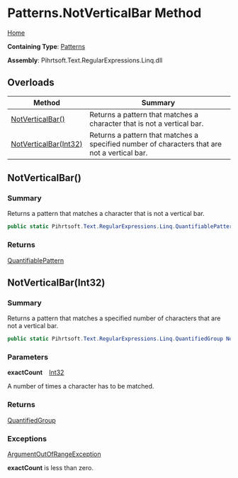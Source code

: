 # Patterns\.NotVerticalBar Method

[Home](../../../../../../README.md)

**Containing Type**: [Patterns](../README.md)

**Assembly**: Pihrtsoft\.Text\.RegularExpressions\.Linq\.dll

## Overloads

| Method | Summary |
| ------ | ------- |
| [NotVerticalBar()](#Pihrtsoft_Text_RegularExpressions_Linq_Patterns_NotVerticalBar) | Returns a pattern that matches a character that is not a vertical bar\. |
| [NotVerticalBar(Int32)](#Pihrtsoft_Text_RegularExpressions_Linq_Patterns_NotVerticalBar_System_Int32_) | Returns a pattern that matches a specified number of characters that are not a vertical bar\. |

## NotVerticalBar\(\) <a name="Pihrtsoft_Text_RegularExpressions_Linq_Patterns_NotVerticalBar"></a>

### Summary

Returns a pattern that matches a character that is not a vertical bar\.

```csharp
public static Pihrtsoft.Text.RegularExpressions.Linq.QuantifiablePattern NotVerticalBar()
```

### Returns

[QuantifiablePattern](../../QuantifiablePattern/README.md)

## NotVerticalBar\(Int32\) <a name="Pihrtsoft_Text_RegularExpressions_Linq_Patterns_NotVerticalBar_System_Int32_"></a>

### Summary

Returns a pattern that matches a specified number of characters that are not a vertical bar\.

```csharp
public static Pihrtsoft.Text.RegularExpressions.Linq.QuantifiedGroup NotVerticalBar(int exactCount)
```

### Parameters

**exactCount** &ensp; [Int32](https://docs.microsoft.com/en-us/dotnet/api/system.int32)

A number of times a character has to be matched\.

### Returns

[QuantifiedGroup](../../QuantifiedGroup/README.md)

### Exceptions

[ArgumentOutOfRangeException](https://docs.microsoft.com/en-us/dotnet/api/system.argumentoutofrangeexception)

**exactCount** is less than zero\.


